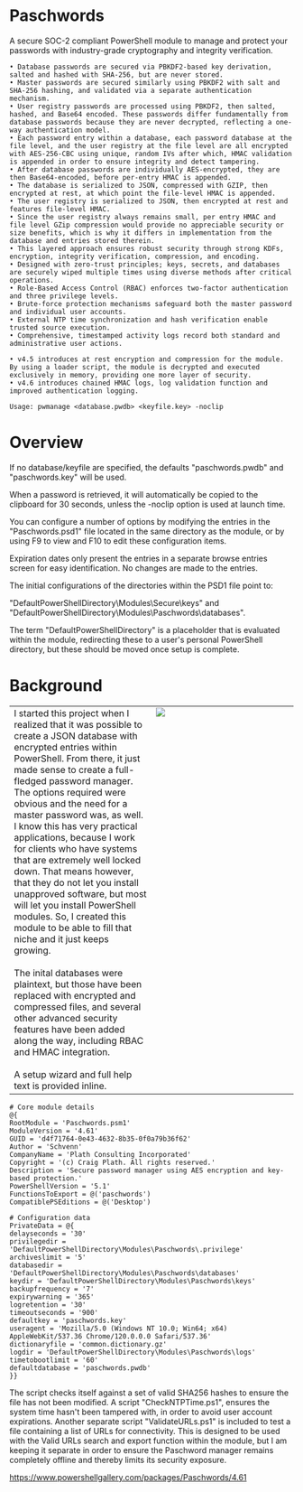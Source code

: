 # Paschwords
A secure SOC-2 compliant PowerShell module to manage and protect your passwords with industry-grade cryptography and integrity verification.

    • Database passwords are secured via PBKDF2-based key derivation, salted and hashed with SHA-256, but are never stored.
    • Master passwords are secured similarly using PBKDF2 with salt and SHA-256 hashing, and validated via a separate authentication mechanism.
    • User registry passwords are processed using PBKDF2, then salted, hashed, and Base64 encoded. These passwords differ fundamentally from database passwords because they are never decrypted, reflecting a one-way authentication model.
    • Each password entry within a database, each password database at the file level, and the user registry at the file level are all encrypted with AES-256-CBC using unique, random IVs after which, HMAC validation is appended in order to ensure integrity and detect tampering.
    • After database passwords are individually AES-encrypted, they are then Base64-encoded, before per-entry HMAC is appended.
    • The database is serialized to JSON, compressed with GZIP, then encrypted at rest, at which point the file-level HMAC is appended.
    • The user registry is serialized to JSON, then encrypted at rest and features file-level HMAC.
    • Since the user registry always remains small, per entry HMAC and file level GZip compression would provide no appreciable security or size benefits, which is why it differs in implementation from the database and entries stored therein.
    • This layered approach ensures robust security through strong KDFs, encryption, integrity verification, compression, and encoding.
    • Designed with zero-trust principles; keys, secrets, and databases are securely wiped multiple times using diverse methods after critical operations.
    • Role-Based Access Control (RBAC) enforces two-factor authentication and three privilege levels.
    • Brute-force protection mechanisms safeguard both the master password and individual user accounts.
    • External NTP time synchronization and hash verification enable trusted source execution.
    • Comprehensive, timestamped activity logs record both standard and administrative user actions.

    • v4.5 introduces at rest encryption and compression for the module. By using a loader script, the module is decrypted and executed exclusively in memory, providing one more layer of security.
    • v4.6 introduces chained HMAC logs, log validation function and improved authentication logging.

    Usage: pwmanage <database.pwdb> <keyfile.key> -noclip

# Overview
If no database/keyfile are specified, the defaults "paschwords.pwdb" and "paschwords.key" will be used.

When a password is retrieved, it will automatically be copied to the clipboard for 30 seconds, unless the -noclip option is used at launch time.

You can configure a number of options by modifying the entries in the "Paschwords.psd1" file located in the same directory as the module, or by using F9 to view and F10 to edit these configuration items.

Expiration dates only present the entries in a separate browse entries screen for easy identification. No changes are made to the entries.

The initial configurations of the directories within the PSD1 file point to:

"DefaultPowerShellDirectory\Modules\Secure\keys" and "DefaultPowerShellDirectory\Modules\Paschwords\databases".

The term "DefaultPowerShellDirectory" is a placeholder that is evaluated within the module, redirecting these to a user's personal PowerShell directory, but these should be moved once setup is complete.

# Background
<table border=0><td valign=top width=50%>
I started this project when I realized that it was possible to create a JSON database with encrypted entries within PowerShell.
From there, it just made sense to create a full-fledged password manager.
The options required were obvious and the need for a master password was, as well.
I know this has very practical applications, because I work for clients who have systems that are extremely well locked down.
That means however, that they do not let you install unapproved software, but most will let you install PowerShell modules.
So, I created this module to be able to fill that niche and it just keeps growing.
<br><br>
The inital databases were plaintext, but those have been replaced with encrypted and compressed files, and several other advanced security features have been added along the way, including RBAC and HMAC integration.
<br><br>
A setup wizard and full help text is provided inline.
</td>
<td valign=top width=50%><img src="https://raw.githubusercontent.com/Schvenn/Secure/refs/heads/main/screenshots/Main%20Menu.png"></td>
</table>

    # Core module details
    @{
    RootModule = 'Paschwords.psm1'
    ModuleVersion = '4.61'
    GUID = 'd4f71764-0e43-4632-8b35-0f0a79b36f62'
    Author = 'Schvenn'
    CompanyName = 'Plath Consulting Incorporated'
    Copyright = '(c) Craig Plath. All rights reserved.'
    Description = 'Secure password manager using AES encryption and key-based protection.'
    PowerShellVersion = '5.1'
    FunctionsToExport = @('paschwords')
    CompatiblePSEditions = @('Desktop')
    
    # Configuration data
    PrivateData = @{
    delayseconds = '30'
    privilegedir = 'DefaultPowerShellDirectory\Modules\Paschwords\.privilege'
    archiveslimit = '5'
    databasedir = 'DefaultPowerShellDirectory\Modules\Paschwords\databases'
    keydir = 'DefaultPowerShellDirectory\Modules\Paschwords\keys'
    backupfrequency = '7'
    expirywarning = '365'
    logretention = '30'
    timeoutseconds = '900'
    defaultkey = 'paschwords.key'
    useragent = 'Mozilla/5.0 (Windows NT 10.0; Win64; x64) AppleWebKit/537.36 Chrome/120.0.0.0 Safari/537.36'
    dictionaryfile = 'common.dictionary.gz'
    logdir = 'DefaultPowerShellDirectory\Modules\Paschwords\logs'
    timetobootlimit = '60'
    defaultdatabase = 'paschwords.pwdb'
    }}

The script checks itself against a set of valid SHA256 hashes to ensure the file has not been modified.
A script "CheckNTPTime.ps1", ensures the system time hasn't been tampered with, in order to avoid user account expirations.
Another separate script "ValidateURLs.ps1" is included to test a file containing a list of URLs for connectivity. This is designed to be used with the Valid URLs search and export function within the module, but I am keeping it separate in order to ensure the Paschword manager remains completely offline and thereby limits its security exposure.

https://www.powershellgallery.com/packages/Paschwords/4.61
